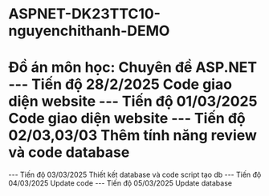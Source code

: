 
# ASPNET-DK23TTC10-nguyenchithanh-DEMO
Đồ án môn học: Chuyên đề ASP.NET
--- Tiến độ 28/2/2025 
Code giao diện website
--- Tiến độ 01/03/2025
Code giao diện website
--- Tiến độ 02/03,03/03
Thêm tính năng review và code database
=======
--- Tiến độ 03/03/2025
Thiết kết database và code script tạo db
--- Tiến độ 04/03/2025
Update code 
--- Tiến độ 05/03/2025
Update database

